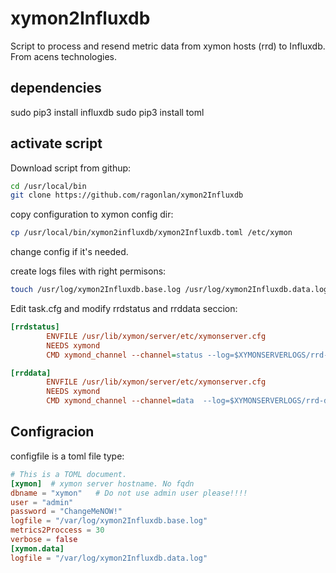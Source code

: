 # xymon2Influxdb
Script to process and resend metric data from xymon hosts (rrd) to Influxdb. From acens technologies.

## dependencies

sudo pip3 install influxdb
sudo pip3 install toml

## activate script
Download script from githup:
```bash
cd /usr/local/bin
git clone https://github.com/ragonlan/xymon2Influxdb
```
copy configuration to xymon config dir:
```bash
cp /usr/local/bin/xymon2influxdb/xymon2Influxdb.toml /etc/xymon
```
change config if it's needed.

create logs files with right permisons:
```bash
touch /usr/log/xymon2Influxdb.base.log /usr/log/xymon2Influxdb.data.log && chown xymon /usr/log/xymon2Influxdb.base.log
```
Edit task.cfg and modify rrdstatus and rrddata seccion:
```ini
[rrdstatus]
        ENVFILE /usr/lib/xymon/server/etc/xymonserver.cfg
        NEEDS xymond
        CMD xymond_channel --channel=status --log=$XYMONSERVERLOGS/rrd-status.log xymond_rrd --rrddir=$XYMONVAR/rrd --processor="/usr/local/bin/xymon2Influxdb/xymon2Influxdb.py" --desc=base

[rrddata]
        ENVFILE /usr/lib/xymon/server/etc/xymonserver.cfg
        NEEDS xymond
        CMD xymond_channel --channel=data  --log=$XYMONSERVERLOGS/rrd-data.log xymond_rrd --rrddir=$XYMONVAR/rrd --processor="/usr/local/bin/xymon2Influxdb/xymon2Influxdb.py" --desc=data
```

## Configracion
configfile is a toml file type:
```toml
# This is a TOML document.
[xymon]  # xymon server hostname. No fqdn
dbname = "xymon"   # Do not use admin user please!!!!
user = "admin"
password = "ChangeMeNOW!"
logfile = "/var/log/xymon2Influxdb.base.log"
metrics2Proccess = 30
verbose = false
[xymon.data]
logfile = "/var/log/xymon2Influxdb.data.log"
```
